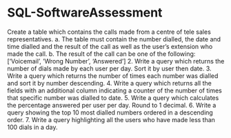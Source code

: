 # SQL-SoftwareAssessment
Create a table which contains the calls made from a centre of tele sales representatives. a. The table must contain the number dialled, the date and time dialled and the result of the call as well as the user’s extension who made the call. b. The result of the call can be one of the following: [‘Voicemail’, ’Wrong Number’, ‘Answered’]  2. Write a query which returns the number of dials made by each user per day. Sort it by user then date. 3. Write a query which returns the number of times each number was dialled and sort it by number descending. 4. Write a query which returns all the fields with an additional column indicating a counter of the number of times that specific number was dialled to date. 5. Write a query which calculates the percentage answered per user per day. Round to 1 decimal. 6. Write a query showing the top 10 most dialled numbers ordered in a descending order. 7. Write a query highlighting all the users who have made less than 100 dials in a day.
